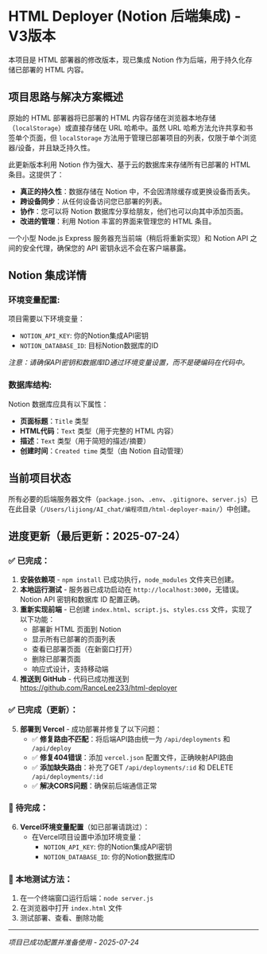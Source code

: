 # HTML Deployer (Notion 后端集成) - V3版本

本项目是 HTML 部署器的修改版本，现已集成 Notion 作为后端，用于持久化存储已部署的 HTML 内容。

## 项目思路与解决方案概述

原始的 HTML 部署器将已部署的 HTML 内容存储在浏览器本地存储（`localStorage`）或直接存储在 URL 哈希中。虽然 URL 哈希方法允许共享和书签单个页面，但 `localStorage` 方法用于管理已部署项目的列表，仅限于单个浏览器/设备，并且缺乏持久性。

此更新版本利用 Notion 作为强大、基于云的数据库来存储所有已部署的 HTML 条目。这提供了：
-   **真正的持久性**：数据存储在 Notion 中，不会因清除缓存或更换设备而丢失。
-   **跨设备同步**：从任何设备访问您已部署的列表。
-   **协作**：您可以将 Notion 数据库分享给朋友，他们也可以向其中添加页面。
-   **改进的管理**：利用 Notion 丰富的界面来管理您的 HTML 条目。

一个小型 Node.js Express 服务器充当前端（稍后将重新实现）和 Notion API 之间的安全代理，确保您的 API 密钥永远不会在客户端暴露。

## Notion 集成详情

### 环境变量配置:
项目需要以下环境变量：
- `NOTION_API_KEY`: 你的Notion集成API密钥
- `NOTION_DATABASE_ID`: 目标Notion数据库的ID

*注意：请确保API密钥和数据库ID通过环境变量设置，而不是硬编码在代码中。*

### 数据库结构:
Notion 数据库应具有以下属性：
-   **页面标题**：`Title` 类型
-   **HTML代码**：`Text` 类型（用于完整的 HTML 内容）
-   **描述**：`Text` 类型（用于简短的描述/摘要）
-   **创建时间**：`Created time` 类型（由 Notion 自动管理）

## 当前项目状态

所有必要的后端服务器文件（`package.json`、`.env`、`.gitignore`、`server.js`）已在此目录（`/Users/lijiong/AI_chat/编程项目/html-deployer-main/`）中创建。

## 进度更新（最后更新：2025-07-24）

### ✅ 已完成：
1. **安装依赖项** - `npm install` 已成功执行，`node_modules` 文件夹已创建。
2. **本地运行测试** - 服务器已成功启动在 `http://localhost:3000`，无错误。Notion API 密钥和数据库 ID 配置正确。
3. **重新实现前端** - 已创建 `index.html`、`script.js`、`styles.css` 文件，实现了以下功能：
   - 部署新 HTML 页面到 Notion
   - 显示所有已部署的页面列表
   - 查看已部署页面（在新窗口打开）
   - 删除已部署页面
   - 响应式设计，支持移动端
4. **推送到 GitHub** - 代码已成功推送到 https://github.com/RanceLee233/html-deployer

### ✅ 已完成（更新）：
5. **部署到 Vercel** - 成功部署并修复了以下问题：
   - ✅ **修复路由不匹配**：将后端API路由统一为 `/api/deployments` 和 `/api/deploy`
   - ✅ **修复404错误**：添加 `vercel.json` 配置文件，正确映射API路由
   - ✅ **添加缺失路由**：补充了GET `/api/deployments/:id` 和 DELETE `/api/deployments/:id`
   - ✅ **解决CORS问题**：确保前后端通信正常

### 🔄 待完成：
6. **Vercel环境变量配置**（如已部署请跳过）：
   - 在Vercel项目设置中添加环境变量：
     - `NOTION_API_KEY`: 你的Notion集成API密钥  
     - `NOTION_DATABASE_ID`: 你的Notion数据库ID

### 📝 本地测试方法：
1. 在一个终端窗口运行后端：`node server.js`
2. 在浏览器中打开 `index.html` 文件
3. 测试部署、查看、删除功能

---
*项目已成功配置并准备使用 - 2025-07-24*
